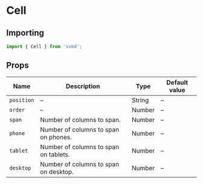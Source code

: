 # Cell
## Importing
```js
import { Cell } from 'svmd';
```
## Props
| Name | Description | Type | Default value
| - | - | - | -
| `position` | &ndash; | String | &ndash;
| `order` | &ndash; | Number | &ndash;
| `span` | Number of columns to span. | Number | &ndash;
| `phone` | Number of columns to span on phones. | Number | &ndash;
| `tablet` | Number of columns to span on tablets. | Number | &ndash;
| `desktop` | Number of columns to span on desktop. | Number | &ndash;
